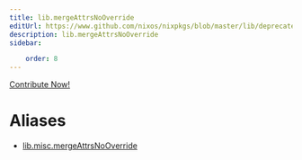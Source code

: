 ```yaml
---
title: lib.mergeAttrsNoOverride
editUrl: https://www.github.com/nixos/nixpkgs/blob/master/lib/deprecated.nix#L225C26
description: lib.mergeAttrsNoOverride
sidebar:

    order: 8
---
```


<a href="https://www.github.com/nixos/nixpkgs/blob/master/lib/deprecated.nix#L225C26">Contribute Now!</a>


# Aliases

- [lib.misc.mergeAttrsNoOverride](./reference/lib/misc/lib-misc-mergeAttrsNoOverride)


